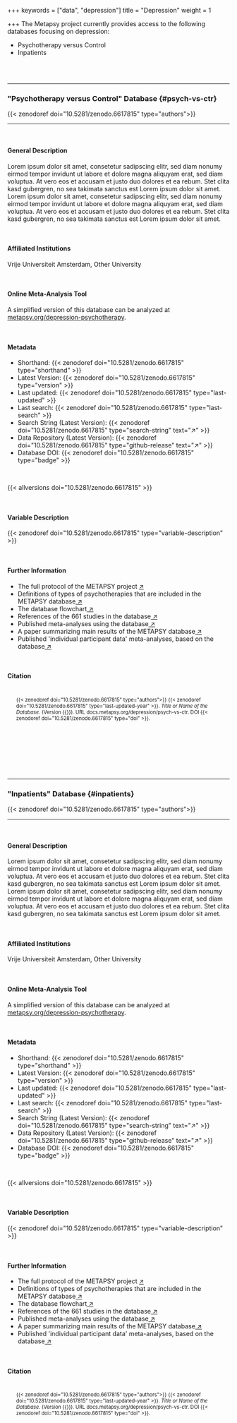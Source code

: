 +++
keywords = ["data", "depression"]
title = "Depression"
weight = 1

+++
The Metapsy project currently provides access to the following databases focusing on depression:

* Psychotherapy versus Control
* Inpatients

<br></br>

***

### "Psychotherapy versus Control" Database {#psych-vs-ctr}

{{< zenodoref doi="10.5281/zenodo.6617815" type="authors">}}

***

<br>

#### General Description

Lorem ipsum dolor sit amet, consetetur sadipscing elitr, sed diam nonumy eirmod tempor invidunt ut labore et dolore magna aliquyam erat, sed diam voluptua. At vero eos et accusam et justo duo dolores et ea rebum. Stet clita kasd gubergren, no sea takimata sanctus est Lorem ipsum dolor sit amet. Lorem ipsum dolor sit amet, consetetur sadipscing elitr, sed diam nonumy eirmod tempor invidunt ut labore et dolore magna aliquyam erat, sed diam voluptua. At vero eos et accusam et justo duo dolores et ea rebum. Stet clita kasd gubergren, no sea takimata sanctus est Lorem ipsum dolor sit amet.

<br>

#### Affiliated Institutions

Vrije Universiteit Amsterdam, Other University

<br>

#### Online Meta-Analysis Tool

A simplified version of this database can be analyzed at <a href="https://www.metapsy.org/depression-psychotherapy" target="_blank">metapsy.org/depression-psychotherapy</a>.

<br>

#### Metadata

* Shorthand: {{< zenodoref doi="10.5281/zenodo.6617815" type="shorthand" >}}
* Latest Version: {{< zenodoref doi="10.5281/zenodo.6617815" type="version" >}}
* Last updated: {{< zenodoref doi="10.5281/zenodo.6617815" type="last-updated" >}}
* Last search: {{< zenodoref doi="10.5281/zenodo.6617815" type="last-search" >}}
* Search String (Latest Version): {{< zenodoref doi="10.5281/zenodo.6617815" type="search-string" text="↗" >}}
* Data Repository (Latest Version): {{< zenodoref doi="10.5281/zenodo.6617815" type="github-release" text="↗" >}}
* Database DOI: {{< zenodoref doi="10.5281/zenodo.6617815" type="badge" >}}

<br>

{{< allversions doi="10.5281/zenodo.6617815" >}}

<br>

#### Variable Description

{{< zenodoref doi="10.5281/zenodo.6617815" type="variable-description" >}}

<br>

#### Further Information

<ul>
<li>The full protocol of the METAPSY project <a href="/uploads/protocol.pdf" target="_blank">↗</a></li>
<li>Definitions of types of psychotherapies that are included in the METAPSY database<a href="/uploads/psychotherapies.pdf" target="_blank"> ↗</a></li>
<li>The database flowchart<a href="/uploads/flowchart.pdf" target="_blank"> ↗</a></li>
<li>References of the 661 studies in the database<a href="/uploads/references.pdf" target="_blank"> ↗</a></li>
<li>Published meta-analyses using the database<a href="/uploads/published_meta_analyses.pdf" target="_blank"> ↗</a></li>
<li>A paper summarizing main results of the METAPSY database<a href="/uploads/summary_metapsy.pdf" target="_blank"> ↗</a></li>
<li>Published 'individual participant data'  meta-analyses, based on the database<a href="/uploads/ipd_ma.pdf" target="_blank"> ↗</a></li>
</ul>

<br>

#### Citation

<div class="citation" style='background-color: var(--body-color); padding: 20px 20px 20px 20px; font-size: 80%; -webkit-filter: grayscale(100%); filter: grayscale(100%);'>
{{< zenodoref doi="10.5281/zenodo.6617815" type="authors">}}
{{< zenodoref doi="10.5281/zenodo.6617815" type="last-updated-year" >}}.
<i>Title or Name of the Database.</i>
(Version {{<zenodoref doi="10.5281/zenodo.6617815" type="version">}}).
URL docs.metapsy.org/depression/psych-vs-ctr.
DOI {{< zenodoref doi="10.5281/zenodo.6617815" type="doi" >}}.
</div>

<br></br>

<br></br>

***

### "Inpatients" Database {#inpatients}

{{< zenodoref doi="10.5281/zenodo.6617815" type="authors">}}

***

<br>

#### General Description

Lorem ipsum dolor sit amet, consetetur sadipscing elitr, sed diam nonumy eirmod tempor invidunt ut labore et dolore magna aliquyam erat, sed diam voluptua. At vero eos et accusam et justo duo dolores et ea rebum. Stet clita kasd gubergren, no sea takimata sanctus est Lorem ipsum dolor sit amet. Lorem ipsum dolor sit amet, consetetur sadipscing elitr, sed diam nonumy eirmod tempor invidunt ut labore et dolore magna aliquyam erat, sed diam voluptua. At vero eos et accusam et justo duo dolores et ea rebum. Stet clita kasd gubergren, no sea takimata sanctus est Lorem ipsum dolor sit amet.

<br>

#### Affiliated Institutions

Vrije Universiteit Amsterdam, Other University

<br>

#### Online Meta-Analysis Tool

A simplified version of this database can be analyzed at <a href="https://www.metapsy.org/depression-psychotherapy" target="_blank">metapsy.org/depression-psychotherapy</a>.

<br>

#### Metadata

* Shorthand: {{< zenodoref doi="10.5281/zenodo.6617815" type="shorthand" >}}
* Latest Version: {{< zenodoref doi="10.5281/zenodo.6617815" type="version" >}}
* Last updated: {{< zenodoref doi="10.5281/zenodo.6617815" type="last-updated" >}}
* Last search: {{< zenodoref doi="10.5281/zenodo.6617815" type="last-search" >}}
* Search String (Latest Version): {{< zenodoref doi="10.5281/zenodo.6617815" type="search-string" text="↗" >}}
* Data Repository (Latest Version): {{< zenodoref doi="10.5281/zenodo.6617815" type="github-release" text="↗" >}}
* Database DOI: {{< zenodoref doi="10.5281/zenodo.6617815" type="badge" >}}

<br>

{{< allversions doi="10.5281/zenodo.6617815" >}}

<br>

#### Variable Description

{{< zenodoref doi="10.5281/zenodo.6617815" type="variable-description" >}}

<br>

#### Further Information

<ul>
<li>The full protocol of the METAPSY project <a href="/uploads/protocol.pdf" target="_blank">↗</a></li>
<li>Definitions of types of psychotherapies that are included in the METAPSY database<a href="/uploads/psychotherapies.pdf" target="_blank"> ↗</a></li>
<li>The database flowchart<a href="/uploads/flowchart.pdf" target="_blank"> ↗</a></li>
<li>References of the 661 studies in the database<a href="/uploads/references.pdf" target="_blank"> ↗</a></li>
<li>Published meta-analyses using the database<a href="/uploads/published_meta_analyses.pdf" target="_blank"> ↗</a></li>
<li>A paper summarizing main results of the METAPSY database<a href="/uploads/summary_metapsy.pdf" target="_blank"> ↗</a></li>
<li>Published 'individual participant data'  meta-analyses, based on the database<a href="/uploads/ipd_ma.pdf" target="_blank"> ↗</a></li>
</ul>

<br>

#### Citation

<div class="citation" style='background-color: var(--body-color); padding: 20px 20px 20px 20px; font-size: 80%; -webkit-filter: grayscale(100%); filter: grayscale(100%);'>
{{< zenodoref doi="10.5281/zenodo.6617815" type="authors">}}
{{< zenodoref doi="10.5281/zenodo.6617815" type="last-updated-year" >}}.
<i>Title or Name of the Database.</i>
(Version {{<zenodoref doi="10.5281/zenodo.6617815" type="version">}}).
URL docs.metapsy.org/depression/psych-vs-ctr.
DOI {{< zenodoref doi="10.5281/zenodo.6617815" type="doi" >}}.
</div>

<br></br>